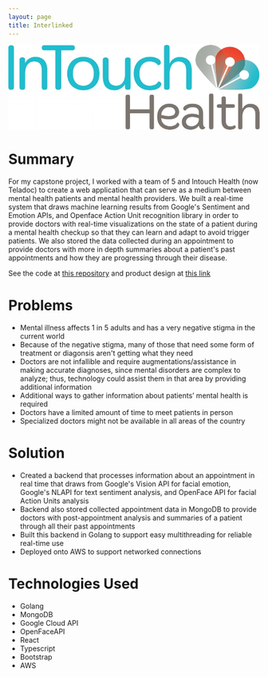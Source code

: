 ```yaml
---
layout: page
title: Interlinked
---
```


![](/img/intouch.jpg)

# Summary

For my capstone project, I worked with a team of 5 and Intouch Health (now Teladoc) to create a web application that can serve as a medium between mental health patients and mental health providers. We built a real-time system that draws machine learning results from Google's Sentiment and Emotion APIs, and Openface Action Unit recognition library in order to provide doctors with real-time visualizations on the state of a patient during a mental health checkup so that they can learn and adapt to avoid trigger patients. We also stored the data collected during an appointment to provide doctors with more in depth summaries about a patient's past appointments and how they are progressing through their disease.  

See the code at [this repository](https://github.com/BLimmie/Interlinked) and product design at [this link](https://capstone.cs.ucsb.edu/team_docs_20/prd2/intouch.pdf)

# Problems
* Mental illness affects 1 in 5 adults and has a very negative stigma in the current world
* Because of the negative stigma, many of those that need some form of treatment or diagonsis aren't getting what they need
* Doctors are not infallible and require augmentations/assistance in making accurate diagnoses, since mental disorders are complex to analyze; thus, technology could assist them in that area by providing additional information
* Additional ways to gather information about patients’ mental health is required
* Doctors have a limited amount of time to meet patients in person
* Specialized doctors might not be available in all areas of the country

# Solution
* Created a backend that processes information about an appointment in real time that draws from Google's Vision API for facial emotion, Google's NLAPI for text sentiment analysis, and OpenFace API for facial Action Units analysis
* Backend also stored collected appointment data in MongoDB to provide doctors with post-appointment analysis and summaries of a patient through all their past appointments
* Built this backend in Golang to support easy multithreading for reliable real-time use
* Deployed onto AWS to support networked connections

# Technologies Used
* Golang
* MongoDB
* Google Cloud API
* OpenFaceAPI
* React
* Typescript
* Bootstrap
* AWS
